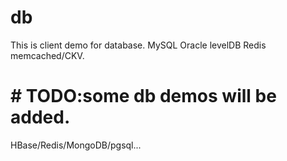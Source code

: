 # db
This is client demo for database. MySQL Oracle levelDB Redis memcached/CKV.

# # TODO:some db demos will be added.
HBase/Redis/MongoDB/pgsql...
